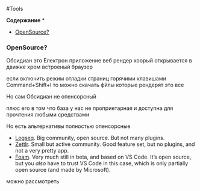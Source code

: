 #Tools 


**Содержание**
* 
* [OpenSource?](#OpenSource?)






### OpenSource?

Обсидиан это Електрон приложение 
веб рендер коорый открывается в движке хром 
встроеный браузер 

если включить режим отладки страниц горячими клавишами 
Command+Shift+I
то можно скачать фйлы которые рендерят это все 

Но сам Обсидиан не опенсорсный 

плюс его в том что база у нас не проприетарная и доступна для прочтения любыми средствами 

Но есть альтернативы полностью опенсорсные 

- [Logseq](https://logseq.com/). Big community, open source. But not many plugins.
- [Zettlr](https://www.zettlr.com/). Small but active community. Good feature set, but no plugins, and not a very pretty app.
- [Foam](https://foambubble.github.io/foam/). Very much still in beta, and based on VS Code. It’s open source, but you _also_ have to trust VS Code in this case, which is only partially open source (and made by Microsoft).

можно рассмотреть